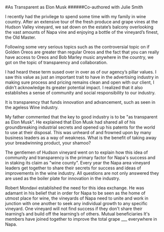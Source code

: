 #As Transparent as Elon Musk
######Co-authored with Julie Smith


I recently had the privilege to spend some time with my family in wine country. After an extensive tour of the fresh produce and grape vines at the Hudson Valley vineyard, we sat down on the estate’s balcony overlooking the vast amounts of Napa vine and enjoying a bottle of the vineyard’s finest, the Old Master.
 
Following some very serious topics such as the controversial topic on if Golden Oreos are greater than regular Oreos and the fact that you can really have access to Oreos and Bob Marley music anywhere in the country, we got on the topic of transparency and collaboration.

I had heard these term sused over in over as of our agency’s pillar values. I saw this value as just an important trait to have in the advertising industry in making sure process and pricing remains clean and open with our client, I didn’t acknowledge its greater potential impact. I realized that it also establishes a sense of community and social responsibility to our industry.
 
It is transparency that funds innovation and advancement, such as seen in the ageless Wine industry. 

My father commented that the key to good industry is to be "as transparent as Elon Musk". He explained that Elon Musk had shared all of his groundbreaking industrial secrets and opened up his patents for the world to use at their disposal. This was unheard of and frowned upon by many business leaders as a way of weakness. What is the benefit of taking away your breadwinning product, your shamoo?  
 
The gentlemen of Hudson vineyard went on to explain how this idea of community and transparency is the primary factor for Napa's success and in staking its claim as "wine county". Every year the Napa area vineyard leaders get together to share their secrets for success and ideas of improvements in the wine industry. All questions are not only answered they are used as the boiler plate for innovation in the industry. 

Robert Mondavi established the need for this idea exchange. He was adamant in his belief that in order for Napa to be seen as the home of utmost place for wine, the vineyards of Napa need to unite and work in junction with one another to seek any individual growth to any specific vineyard. One vineyard will not find success if they don't share their learning’s and build off the learning’s of others. Mutual beneficiaries It's members have joined together to improve the total grape ___ everywhere in Napa.